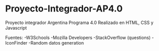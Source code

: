 # Proyecto-Integrador-AP4.0
Proyecto integrador Argentina Programa 4.0
Realizado en HTML, CSS y Javascript

Fuentes:
-W3Schools
-Mozilla Developers
-StackOverflow (questions)
-IconFinder
-Random datos generation
